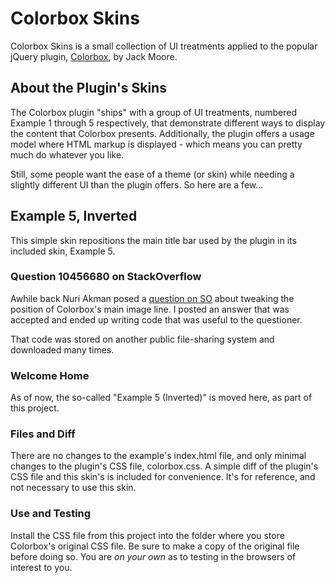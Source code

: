 # Colorbox Skins
Colorbox Skins is a small collection of UI treatments applied to the popular jQuery plugin, [Colorbox](http://jacklmoore.com/colorbox/), by Jack Moore.

## About the Plugin's Skins
The Colorbox plugin "ships" with a group of UI treatments, numbered Example 1 through 5 respectively, that demonstrate different ways to display the content that Colorbox presents. Additionally, the plugin offers a usage model where HTML markup is displayed - which means you can pretty much do whatever you like.

Still, some people want the ease of a theme (or skin) while needing a slightly different UI than the plugin offers. So here are a few...

## Example 5, Inverted
This simple skin repositions the main title bar used by the plugin in its included skin, Example 5.

### Question 10456680 on StackOverflow
Awhile back Nuri Akman posed a [question on SO](http://stackoverflow.com/questions/10456680/moving-colorboxs-captions-to-top-of-box) about tweaking the position of Colorbox's main image line.  I posted an answer that was accepted and ended up writing code that was useful to the questioner.

That code was stored on another public file-sharing system and downloaded many times.

### Welcome Home
As of now, the so-called "Example 5 (Inverted)" is moved here, as part of this project.

### Files and Diff
There are no changes to the example's index.html file, and only minimal changes to the plugin's CSS file, colorbox.css.
A simple diff of the plugin's CSS file and this skin's is included for convenience. It's for reference, and not necessary to use this skin.

### Use and Testing
Install the CSS file from this project into the folder where you store Colorbox's original CSS file. Be sure to make a copy of the original file before doing so.
You are *on your own* as to testing in the browsers of interest to you.

